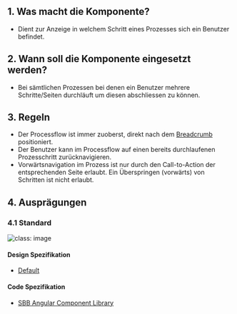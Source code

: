 ## 1. Was macht die Komponente?
* Dient zur Anzeige in welchem Schritt eines Prozesses sich ein Benutzer befindet.

## 2. Wann soll die Komponente eingesetzt werden? 
* Bei sämtlichen Prozessen bei denen ein Benutzer mehrere Schritte/Seiten durchläuft um diesen abschliessen zu können.

## 3. Regeln
* Der Processflow ist immer zuoberst, direkt nach dem [Breadcrumb](https://digital.sbb.ch/de/components/breadcrumb) positioniert.
* Der Benutzer kann im Processflow auf einen bereits durchlaufenen Prozesschritt zurücknavigieren.
* Vorwärtsnavigation im Prozess ist nur durch den Call-to-Action der entsprechenden Seite erlaubt. Ein Überspringen (vorwärts) von Schritten ist nicht erlaubt.

## 4. Ausprägungen
### 4.1 Standard
![](https://raw.githubusercontent.com/sbb-design-systems/sbb-design-system/master/website/components/processflow/images/processflow_default.png 'class: image') 

#### Design Spezifikation
* [Default](https://sbb.invisionapp.com/d/main#/console/15744722/328136685/inspect)

#### Code Spezifikation
* [SBB Angular Component Library](https://sbb-angular.app.sbb.ch/latest/content/processflow)